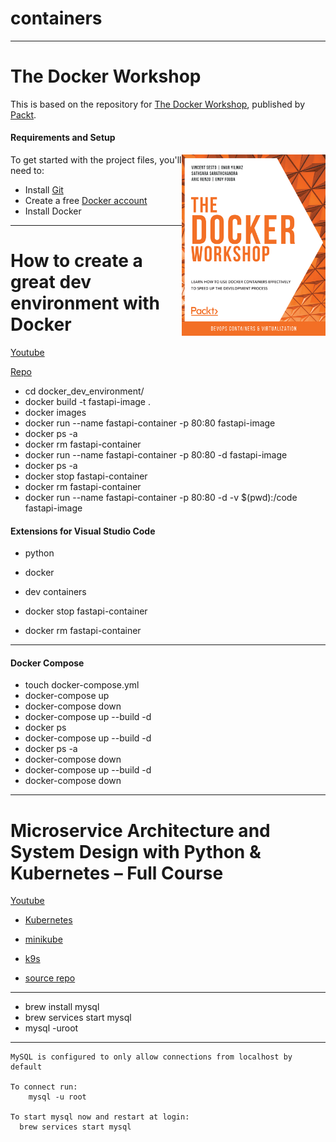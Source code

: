 # containers

------


# The Docker Workshop
This is based on the repository for
[The Docker Workshop](https://github.com/PacktWorkshops/The-Docker-Workshop), 
published by [Packt](https://www.packtpub.com/?utm_source=github). 


#### Requirements and Setup
<a href="https://www.amazon.com/Docker-Workshop-containers-effectively-development/dp/1838983449/ref=tmm_pap_swatch_0?_encoding=UTF8&qid=1611064488&sr=1-1&utm_source=github&utm_medium=repository&utm_campaign=9781838983444&utm_term=Docker&utm_content=The%20Docker%20Workshop"><img src="https://github.com/PacktWorkshops/Workshop-Covers/blob/master/The%20Docker%20Workshop.png" alt="The Docker Workshop" height="290px" width="230px" align="right" this.target="_blank"></a>

To get started with the project files, you'll need to:
* Install [Git](https://git-scm.com/book/en/v2/Getting-Started-Installing-Git)
* Create a free [Docker account](https://hub.docker.com/)
* Install Docker
---

# How to create a great dev environment with Docker
[Youtube](https://www.youtube.com/watch?v=0H2miBK_gAk)

[Repo](https://github.com/patrickloeber/python-docker-tutorial)

*  cd docker_dev_environment/
*  docker build -t fastapi-image .
*  docker images
*  docker run --name fastapi-container -p 80:80 fastapi-image
*  docker ps -a
*  docker rm fastapi-container
*  docker run --name fastapi-container -p 80:80 -d fastapi-image
*  docker ps -a
*  docker stop fastapi-container
*  docker rm fastapi-container
*  docker run --name fastapi-container -p 80:80 -d -v $(pwd):/code fastapi-image

#### Extensions for Visual Studio Code
  * python
  * docker
  * dev containers

*  docker stop fastapi-container
*  docker rm fastapi-container
---
#### Docker Compose

*  touch docker-compose.yml
*  docker-compose up
*  docker-compose down
*  docker-compose up --build -d
*  docker ps
*  docker-compose up --build -d
*  docker ps -a
*  docker-compose down
*  docker-compose up --build -d
*  docker-compose down

---

# Microservice Architecture and System Design with Python & Kubernetes – Full Course

[Youtube](https://www.youtube.com/watch?v=hmkF77F9TLw&t=2353s)

* [Kubernetes](https://kubernetes.io/docs/tasks/tools/install-kubectl-linux/)

* [minikube](https://minikube.sigs.k8s.io/docs/start/)
* [k9s](https://github.com/derailed/k9s)
* [source repo](https://github.com/selikapro/microservices-python)
---
* brew install mysql
* brew services start mysql 
* mysql -uroot
---

```
MySQL is configured to only allow connections from localhost by default

To connect run:
    mysql -u root

To start mysql now and restart at login:
  brew services start mysql
```

